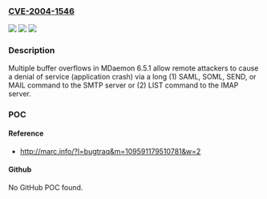 ### [CVE-2004-1546](https://cve.mitre.org/cgi-bin/cvename.cgi?name=CVE-2004-1546)
![](https://img.shields.io/static/v1?label=Product&message=n%2Fa&color=blue)
![](https://img.shields.io/static/v1?label=Version&message=n%2Fa&color=blue)
![](https://img.shields.io/static/v1?label=Vulnerability&message=n%2Fa&color=brighgreen)

### Description

Multiple buffer overflows in MDaemon 6.5.1 allow remote attackers to cause a denial of service (application crash) via a long (1) SAML, SOML, SEND, or MAIL command to the SMTP server or (2) LIST command to the IMAP server.

### POC

#### Reference
- http://marc.info/?l=bugtraq&m=109591179510781&w=2

#### Github
No GitHub POC found.

